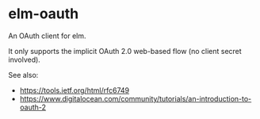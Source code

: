 # elm-oauth

An OAuth client for elm.

It only supports the implicit OAuth 2.0 web-based flow (no client secret
involved).

See also:

- https://tools.ietf.org/html/rfc6749
- https://www.digitalocean.com/community/tutorials/an-introduction-to-oauth-2
